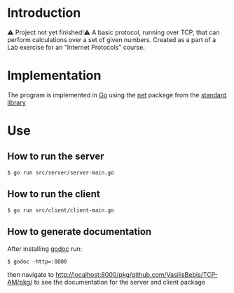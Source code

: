 # Introduction
⚠️ Project not yet finished!⚠️
A basic protocol, running over TCP, that can perform calculations over a set of given numbers.
Created as a part of a Lab exercise for an "Internet Protocols" course.

# Implementation
The program is implemented in [Go](https://go.dev/) using the [net](https://pkg.go.dev/net@go1.24.1) package from the [standard library](https://pkg.go.dev/std)

# Use
## How to run the server
```console
$ go run src/server/server-main.go
```
## How to run the client
```console
$ go run src/client/client-main.go
```
## How to generate documentation
After installing [godoc](https://pkg.go.dev/golang.org/x/tools/cmd/godoc) run:
```console
$ godoc -http=:8000
```
then navigate to [http://localhost:8000/pkg/github.com/VasilisBebis/TCP-AM/pkg/](http://localhost:8000/pkg/github.com/VasilisBebis/TCP-AM/pkg/) to see the documentation for the server and client package
